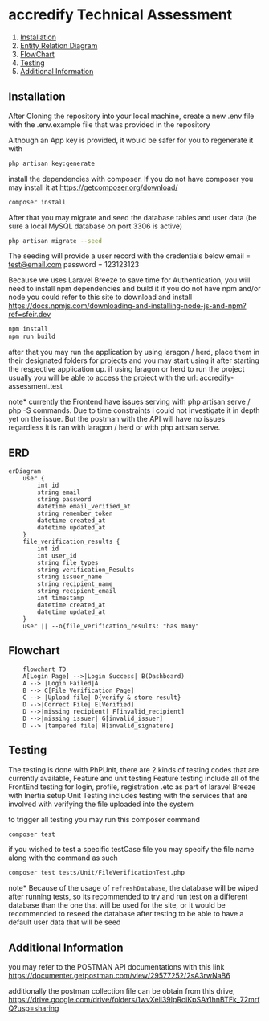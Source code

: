 # accredify Technical Assessment

1. [Installation](#Installation)
2. [Entity Relation Diagram](#ERD)
3. [FlowChart](#Flowchart)
4. [Testing](#Testing)
5. [Additional Information](#Additional-Information)


## Installation
After Cloning the repository into your local machine, create a new .env file with the .env.example file that was provided in the repository

Although an App key is provided, it would be safer for you to regenerate it with
```bash
php artisan key:generate
```

install the dependencies with composer. 
If you do not have composer you may install it at https://getcomposer.org/download/
```bash
composer install
```
After that you may migrate and seed the database tables and user data (be sure a local MySQL database on port 3306 is active)
```bash
php artisan migrate --seed
```
The seeding will provide a user record with the credentials below
email    = test@email.com
password = 123123123

Because we uses Laravel Breeze to save time for Authentication, you will need to install npm dependencies and build it
if you do not have npm and/or node you could refer to this site to download and install
https://docs.npmjs.com/downloading-and-installing-node-js-and-npm?ref=sfeir.dev

```bash
npm install
npm run build
```
after that you may run the application by using laragon / herd, place them in their designated folders for projects and you may start using it after starting the respective application up.
if using laragon or herd to run the project usually you will be able to access the project with the url: accredify-assessment.test

note* currently the Frontend have issues serving with php artisan serve / php -S commands. Due to time constraints i could not investigate it in depth yet on the issue. 
But the postman with the API will have no issues regardless it is ran with laragon / herd or with php artisan serve.

## ERD
``` mermaid
erDiagram
    user {
        int id
        string email
        string password
        datetime email_verified_at
        string remember_token
        datetime created_at
        datetime updated_at
    }
    file_verification_results {
        int id
        int user_id
        string file_types
        string verification_Results
        string issuer_name
        string recipient_name
        string recipient_email
        int timestamp
        datetime created_at
        datetime updated_at
    }
    user || --o{file_verification_results: "has many"
```

## Flowchart
```mermaid
    flowchart TD
    A[Login Page] -->|Login Success| B(Dashboard)
    A --> |Login Failed|A
    B --> C[File Verification Page]
    C --> |Upload file| D{verify & store result}
    D -->|Correct File| E[Verified]
    D -->|missing recipient| F[invalid_recipient]
    D -->|missing issuer| G[invalid_issuer]
    D --> |tampered file| H[invalid_signature]
```

## Testing
The testing is done with PhPUnit, there are 2 kinds of testing codes that are currently available, Feature and unit testing
Feature testing include all of the FrontEnd testing for login, profile, registration .etc as part of laravel Breeze with Inertia setup
Unit Testing includes testing with the services that are involved with verifying the file uploaded into the system

to trigger all testing you may run this composer command
``` bash
composer test
```
if you wished to test a specific testCase file you may specify the file name along with the command as such
``` bash
composer test tests/Unit/FileVerificationTest.php
```
note* Because of the usage of `refreshDatabase`, the database will be wiped after running tests, so its recommended to try and run test on a different database than the one that will be used for the site, or it would be recommended to reseed the database after testing to be able to have a default user data that will be seed

## Additional Information
you may refer to the POSTMAN API documentations with this link
https://documenter.getpostman.com/view/29577252/2sA3rwNaB6

additionally the postman collection file can be obtain from this drive,
https://drive.google.com/drive/folders/1wvXell39IpRoiKpSAYlhnBTFk_72mrfQ?usp=sharing
